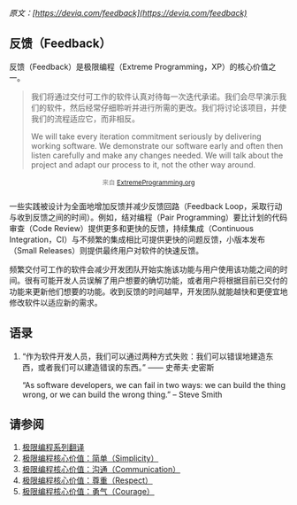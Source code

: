 _原文：[https://deviq.com/feedback](https://deviq.com/feedback)_

## 反馈（Feedback）
反馈（Feedback）是极限编程（Extreme Programming，XP）的核心价值之一。

>我们将通过交付可工作的软件认真对待每一次迭代承诺。我们会尽早演示我们的软件，然后经常仔细聆听并进行所需的更改。我们将讨论该项目，并使我们的流程适应它，而非相反。
>
>We will take every iteration commitment seriously by delivering working software. We demonstrate our software early and often then listen carefully and make any changes needed. We will talk about the project and adapt our process to it, not the other way around.
<p style="text-align:center;margin-bottom:25px;color:gray"><small>来自 <a href="http://www.extremeprogramming.org/values.html">ExtremeProgramming.org</a></small></p>

一些实践被设计为全面地增加反馈并减少反馈回路（Feedback Loop，采取行动与收到反馈之间的时间）。例如，结对编程（Pair Programming）要比计划的代码审查（Code Review）提供更多和更快的反馈，持续集成（Continuous Integration，CI）与不频繁的集成相比可提供更快的问题反馈，小版本发布（Small Releases）则提供最终用户对软件的快速反馈。

频繁交付可工作的软件会减少开发团队开始实施该功能与用户使用该功能之间的时间。很有可能开发人员误解了用户想要的确切功能，或者用户将根据目前已交付的功能来更新他们想要的功能。收到反馈的时间越早，开发团队就能越快和更便宜地修改软件以适应新的需求。

## 语录
1. “作为软件开发人员，我们可以通过两种方式失败：我们可以错误地建造东西，或者我们可以建造错误的东西。” —— 史蒂夫·史密斯

    “As software developers, we can fail in two ways: we can build the thing wrong, or we can build the wrong thing.” – Steve Smith

## 请参阅
1. [极限编程系列翻译](https://zhangyue.xin/Articles/Content/55)
2. [极限编程核心价值：简单（Simplicity）](https://zhangyue.xin/Articles/Content/47)
3. [极限编程核心价值：沟通（Communication）](https://zhangyue.xin/Articles/Content/48)
4. [极限编程核心价值：尊重（Respect）](https://zhangyue.xin/Articles/Content/53)
5. [极限编程核心价值：勇气（Courage）](https://zhangyue.xin/Articles/Content/54)
